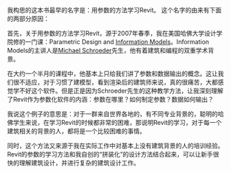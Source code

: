 我构思的这本书最早的名字是：用参数的方法学习Revit。 这个名字的由来有下面的两部分原因：

首先，关于用参数的方法学习Revit，源于2007年春季，我在美国哈佛大学设计学院修的一门课：Parametric Design and [Information Models](http://isites.harvard.edu/icb/icb.do?keyword=k76421)。Information Models的主讲人是[Michael Schroeder](http://www.gsd.harvard.edu/cgi-bin/courses/faculty.cgi?term=201040&person=104227)先生，他有着建筑和编程的双重学术背景。

在大约一个半月的课程中，他基本上只给我们讲了参数和数据输出的概念。这让我们很不适应，对于习惯了建模型，看到渲染后的建筑师来说，真的很痛苦，大都感觉学不好这个软件。但是正是因为Schroeder先生的这种教学方法，让我深刻理解了Revit作为参数化软件的内涵：参数在哪里？如何制定参数？数据如何输出？

我说这个例子的意思是：对于一群来自世界各地的，有不同专业背景的，聪明的哈佛学生来说，在学习Revit的时候都非常的困难，那说明Revit的学习，对于每一个建筑相关的背景的人，都将是一个比较困难的事情。

同时，这个方法又来源于我在实际工作中对基本上没有建筑背景的人的培训经验。 Revit的参数的学习方法和我自创的“拼装化”的设计方法结合起来，可以让新手很快的理解建筑设计，并进行复杂的建筑设计工作。



